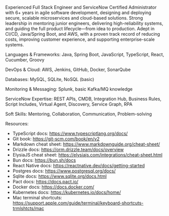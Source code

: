 Experienced Full Stack Engineer and ServiceNow Certified Administrator with 6+ years in agile software development, designing and deploying secure, scalable microservices and cloud-based solutions. Strong leadership in mentoring junior engineers, delivering high-reliability systems, and guiding the full product lifecycle—from idea to production. Adept in CI/CD, Java/Spring Boot, and AWS, with a proven track record of reducing costs, improving customer experience, and supporting enterprise-scale systems.

Languages & Frameworks: Java, Spring Boot, JavaScript, TypeScript, React, Cucumber, Groovy

DevOps & Cloud: AWS, Jenkins, GitHub, Docker, SonarQube

Databases: MySQL, SQLite, NoSQL (basic)

Monitoring & Messaging: Splunk, basic Kafka/MQ knowledge

ServiceNow Expertise: REST APIs, CMDB, Integration Hub, Business Rules, Script Includes, Virtual Agent, Discovery, Service Graph, RPA

Soft Skills: Mentoring, Collaboration, Communication, Problem-solving

Resources:
- TypeScript docs: https://www.typescriptlang.org/docs/
- Git book: https://git-scm.com/book/en/v2
- Markdown cheat sheet: https://www.markdownguide.org/cheat-sheet/
- Drizzle docs: https://orm.drizzle.team/docs/overview
- ElysiaJS cheat sheet: https://elysiajs.com/integrations/cheat-sheet.html
- Bun docs: https://bun.sh/docs
- React Native docs: https://reactnative.dev/docs/getting-started
- Postgres docs: https://www.postgresql.org/docs/
- Sqlite docs: https://www.sqlite.org/docs.html
- Pact docs: https://docs.pact.io/
- Docker docs: https://docs.docker.com/
- Kubernetes docs: https://kubernetes.io/docs/home/
- Mac terminal shortcuts: https://support.apple.com/guide/terminal/keyboard-shortcuts-trmlshtcts/mac
